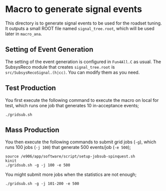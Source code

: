 # Macro to generate signal events

This directory is to generate signal events to be used for the roadset tuning.
It outputs a small ROOT file named `signal_tree.root`, which will be used later in `macro_ana`.


## Setting of Event Generation

The setting of the event generation is configured in `Fun4All.C` as usual.
The SubsysReco module that creates `signal_tree.root` is `src/SubsysRecoSignal.(h|cc)`.
You can modify them as you need.


## Test Production

You first execute the following command to execute the macro on local for test,
which runs one job that generates 10 in-acceptance events;

```
./gridsub.sh
```


## Mass Production

You then execute the following commands to submit grid jobs (`-g`),
which runs 100 jobs (`-j 100`) that generate 500 events/job (`-e 500`);

```
source /e906/app/software/script/setup-jobsub-spinquest.sh
kinit
./gridsub.sh -g -j 100 -e 500
```

You might submit more jobs when the statistics are not enough;

```
./gridsub.sh -g -j 101-200 -e 500
```
